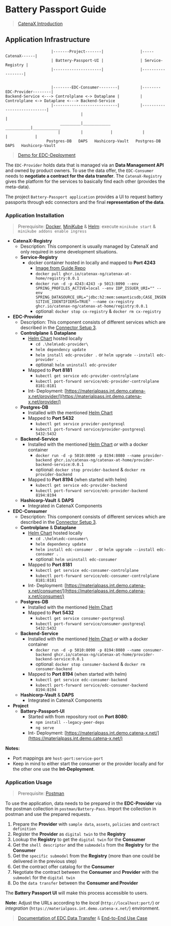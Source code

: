 # Battery Passport Guide

> [CatenaX Introduction](https://catena-x.net/en/angebote/edc-die-zentrale-komponente-fuer-die)

## Application Infrastructure

```
                    |-------Project-------|                |-----CatenaX------|
                    | Battery-Passport-UI |                | Service-Registry |
                    |---------------------|                |------------------|


                    |--------EDC-Consumer--------|         |--------EDC-Provider--------|
Backend-Service <---> Controlplane <-> Dataplane |         | Controlplane <-> Dataplane <---> Backend-Service
                    |----------------------------|         |----------------------------|
                                 |                                      |    
                        _________|____________               ___________|____________
                       |         |            |             |           |            |
                  Postgres-DB   DAPS   Hashicorp-Vault   Postgres-DB   DAPS   Hashicorp-Vault     
```

> [Demo for EDC-Deployment](https://github.com/catenax-ng/product-edc/tree/develop/edc-tests/src/main/resources/deployment/helm/all-in-one)

The `EDC-Provider` holds data that is managed via an __Data Management API__ and owned by product owners. To use the
data offer, the `EDC-Consumer` needs to __negotiate a contract for the data transfer__. The `CatenaX-Registry` gives the
platform for the services to basically find each other (provides the meta-data).

The project `Battery-Passport application` provides a UI to request battery passports through edc connectors and the
final __representation of the data__.

### Application Installation

> Prerequisite: [Docker](https://www.docker.com/products/docker-desktop/), [MiniKube](https://minikube.sigs.k8s.io/docs/start/) & [Helm](https://helm.sh/docs/intro/install/): execute `minikube start` & `minikube addons enable ingress`

* __CatenaX-Registry__
    * Description: This component is usually managed by CatenaX and only required in some development situations.
    * __Service-Registry__
        * docker container hosted in locally and mapped to __Port 4243__
            * [Image from Guide Repo](https://github.com/catenax-ng/catenax-at-home/blob/main/getting-started-guide/docker-compose.yml#L89)
            * `docker pull ghcr.io/catenax-ng/catenax-at-home/registry:0.0.1`
            * `docker run -d -p 4243:4243 -p 5013:8090 --env SPRING_PROFILES_ACTIVE=local --env IDP_ISSUER_URI="" --env SPRING_DATASOURCE_URL="jdbc:h2:mem:semanticsdb;CASE_INSENSITIVE_IDENTIFIERS=TRUE" --name cx-registry ghcr.io/catenax-ng/catenax-at-home/registry:0.0.1`
            * optional: `docker stop cx-registry` & `docker rm cx-registry`
* __EDC-Provider__
    * Description: This component consists of different services which are described in
      the [Connector Setup 3](https://github.com/catenax-ng/product-edc/tree/develop/docs#connector-setup).
    * __Controlplane__ & __Dataplane__
        * [Helm Chart](helm/edc-provider) hosted locally
            * `cd .\helm\edc-provider\`
            * `helm dependency update`
            * `helm install edc-provider .` or `helm upgrade --install edc-provider .`
            * optional: `helm uninstall edc-provider`
        * Mapped to __Port 8181__
            * `kubectl get service edc-provider-controlplane`
            * `kubectl port-forward service/edc-provider-controlplane 8181:8181`
        * Int-
          Deployment: [https://materialpass.int.demo.catena-x.net/provider/](https://materialpass.int.demo.catena-x.net/provider/)
    * __Postgres-DB__
        * Installed with the mentioned [Helm Chart](helm/edc-provider)
        * Mapped to __Port 5432__
            * `kubectl get service provider-postgresql`
            * `kubectl port-forward service/provider-postgresql 5432:5432`
    * __Backend-Service__
        * Installed with the mentioned [Helm Chart](helm/edc-provider) _or_ with a docker container
            * `docker run -d -p 5010:8090 -p 8194:8080 --name provider-backend ghcr.io/catenax-ng/catenax-at-home/provider-backend-service:0.0.1`
            * optional: `docker stop provider-backend` & `docker rm provider-backend`
        * Mapped to __Port 8194__ (when started with helm)
            * `kubectl get service edc-provider-backend`
            * `kubectl port-forward service/edc-provider-backend 8194:8194`
    * __Hashicorp-Vault__ & __DAPS__
        * Integrated in CatenaX Components
* __EDC-Consumer__
    * Description: This component consists of different services which are described in
      the [Connector Setup 3](https://github.com/catenax-ng/product-edc/tree/develop/docs#connector-setup).
    * __Controlplane__ & __Dataplane__
        * [Helm Chart](helm/edc-consumer) hosted locally
            * `cd .\helm\edc-consumer\`
            * `helm dependency update`
            * `helm install edc-consumer .` or `helm upgrade --install edc-consumer .`
            * optional: `helm uninstall edc-consumer`
        * Mapped to __Port 8181__
            * `kubectl get service edc-consumer-controlplane`
            * `kubectl port-forward service/edc-consumer-controlplane 8181:8181`
        * Int-
          Deployment: [https://materialpass.int.demo.catena-x.net/consumer/](https://materialpass.int.demo.catena-x.net/consumer/)
    * __Postgres-DB__
        * Installed with the mentioned [Helm Chart](helm/edc-consumer)
        * Mapped to __Port 5432__
            * `kubectl get service consumer-postgresql`
            * `kubectl port-forward service/consumer-postgresql 5432:5432`
    * __Backend-Service__
        * Installed with the mentioned [Helm Chart](helm/edc-consumer) _or_ with a docker container
            * `docker run -d -p 5010:8090 -p 8194:8080 --name consumer-backend ghcr.io/catenax-ng/catenax-at-home/provider-backend-service:0.0.1`
            * optional: `docker stop consumer-backend` & `docker rm consumer-backend`
        * Mapped to __Port 8194__ (when started with helm)
            * `kubectl get service edc-consumer-backend`
            * `kubectl port-forward service/edc-consumer-backend 8194:8194`
    * __Hashicorp-Vault__ & __DAPS__
        * Integrated in CatenaX Components
* __Project__
    * __Battery-Passport-UI__
        * Started with from repository root on __Port 8080__:
            * `npm install --legacy-peer-deps`
            * `ng serve`
        * Int- Deployment: [https://materialpass.int.demo.catena-x.net/](https://materialpass.int.demo.catena-x.net/)

__Notes:__

* Port mappings are `host-port:service-port`
* Keep in mind to either start the consumer or the provider locally and for the other one use the __Int-Deployment__.

### Application Usage

> Prerequisite: [Postman](https://www.postman.com/downloads/)

To use the application, data needs to be prepared in the __EDC-Provider__ via the postman collection
in `postman/Battery-Pass`. Import the collection in postman and use the prepared requests.

1. Prepare the __Provider__ with `sample data`, `assets`, `policies` and `contract definition`
2. Register the __Provider__ as `digital twin` to the __Registry__
3. Lookup the __Registry__ to get the `digital twin` for the __Consumer__
4. Get the `shell descriptor` and the `submodels` from the __Registry__ for the __Consumer__
5. Get the `specific submodel` from the __Registry__ (more than one could be delivered in the previous step)
6. Get the contract offer catalog for the __Consumer__
7. Negotiate the contract between the __Consumer__ and __Provider__ with the `submodel` for the `digital twin`
8. Do the `data transfer` between the __Consumer and Provider__

The __Battery Passport UI__ will make this process accessible to users.

__Note:__ Adjust the URLs according to the _local_ (`http://localhost:port/`) or
_integration_ (`https://materialpass.int.demo.catena-x.net/`) environment.

> [Documentation of EDC Data Transfer](https://github.com/catenax-ng/product-edc/blob/develop/docs/data-transfer/Transfer%20Data.md) & [End-to-End Use Case](https://catenax-ng.github.io/docs/catenax-at-home-getting-started-guide)
